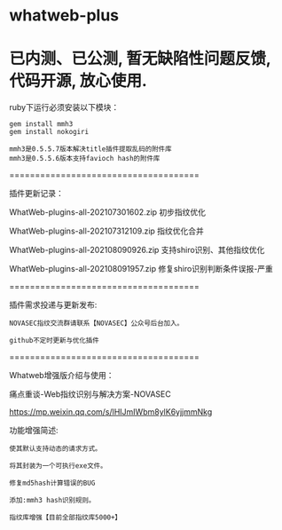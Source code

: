 # whatweb-plus

已内测、已公测, 暂无缺陷性问题反馈, 代码开源, 放心使用.
=====================================

ruby下运行必须安装以下模块：

    gem install mmh3  
    gem install nokogiri

    mmh3是0.5.5.7版本解决title插件提取乱码的附件库
    mmh3是0.5.5.6版本支持favioch hash的附件库
    
=====================================


插件更新记录：

WhatWeb-plugins-all-202107301602.zip 初步指纹优化

WhatWeb-plugins-all-202107312109.zip 指纹优化合并

WhatWeb-plugins-all-202108090926.zip 支持shiro识别、其他指纹优化

WhatWeb-plugins-all-202108091957.zip 修复shiro识别判断条件误报-严重

=====================================

插件需求投递与更新发布:

    NOVASEC指纹交流群请联系【NOVASEC】公众号后台加入。

    github不定时更新与优化插件

=====================================

Whatweb增强版介绍与使用：

痛点重谈-Web指纹识别与解决方案-NOVASEC

https://mp.weixin.qq.com/s/lHIJmIWbm8ylK6yjjmmNkg


功能增强简述:

    使其默认支持动态的请求方式。

    将其封装为一个可执行exe文件。

    修复md5hash计算错误的BUG

    添加:mmh3 hash识别规则。

    指纹库增强【目前全部指纹库5000+】




